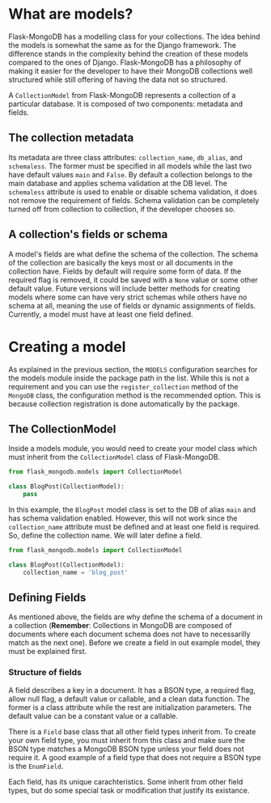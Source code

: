 # What are models?

Flask-MongoDB has a modelling class for your collections. The idea behind the models is somewhat the same as for the Django framework. The difference stands in the complexity behind the creation of these models compared to the ones of Django. Flask-MongoDB has a philosophy of making it easier for the developer to have their MongoDB collections well structured while still offering of having the data not so structured. 

A `CollectionModel` from Flask-MongoDB represents a collection of a particular database. It is composed of two components: metadata and fields. 

## The collection metadata

Its metadata are three class attributes: `collection_name`, `db_alias`, and `schemaless`. The former must be specified in all models while the last two have default values `main` and `False`. By default a collection belongs to the main database and applies schema validation at the DB level. The `schemaless` attribute is used to enable or disable schema validation, it does not remove the requirement of fields. Schema validation can be completely turned off from collection to collection, if the developer chooses so. 

## A collection's fields or schema

A model's fields are what define the schema of the collection. The schema of the collection are basically the keys most or all documents in the collection have. Fields by default will require some form of data. If the required flag is removed, it could be saved with a `None` value or some other default value. Future versions will include better methods for creating models where some can have very strict schemas while others have no schema at all, meaning the use of fields or dynamic assignments of fields. Currently, a model must have at least one field defined. 

# Creating a model

As explained in the previous section, the `MODELS` configuration searches for the models module inside the package path in the list. While this is not a requirement and you can use the `register_collection` method of the `MongoDB` class, the configuration method is the recommended option. This is because collection registration is done automatically by the package. 

## The CollectionModel

Inside a models module, you would need to create your model class which must inherit from the `CollectionModel` class of Flask-MongoDB.
```python
from flask_mongodb.models import CollectionModel

class BlogPost(CollectionModel):
    pass
```
In this example, the `BlogPost` model class is set to the DB of alias `main` and has schema validation enabled. However, this will not work since the `collection_name` attribute must be defined and at least one field is required. So, define the collection name. We will later define a field.
```python
from flask_mongodb.models import CollectionModel

class BlogPost(CollectionModel):
    collection_name = 'blog_post'
```

## Defining Fields

As mentioned above, the fields are why define the schema of a document in a collection (**Remember**: Collections in MongoDB are composed of documents where each document schema does not have to necessarilly match as the next one). Before we create a field in out example model, they must be explained first.

### Structure of fields

A field describes a key in a document. It has a BSON type, a required flag, allow null flag, a default value or callable, and a clean data function. The former is a class attribute while the rest are initialization parameters. The default value can be a constant value or a callable. 

There is a `Field` base class that all other field types inherit from. To create your own field type, you must inherit from this class and make sure the BSON type matches a MongoDB BSON type unless your field does not require it. A good example of a field type that does not require a BSON type is the `EnumField`. 

Each field, has its unique carachteristics. Some inherit from other field types, but do some special task or modification that justify its existance. 
